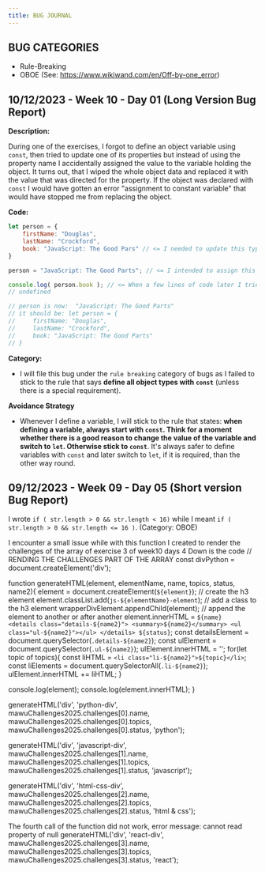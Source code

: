 ```yaml
---
title: BUG JOURNAL
---
```


## BUG CATEGORIES

  - Rule-Breaking
  - OBOE (See: https://www.wikiwand.com/en/Off-by-one_error)

## 10/12/2023 - Week 10 - Day 01 (Long Version Bug Report)

  **Description:**

  During one of the exercises, I forgot to define an object variable using `const`, then tried to update one of its properties but instead of using the property name I accidentally assigned the value to the variable holding the object. It turns out, that I wiped the whole object data and replaced it with the value that was directed for the property. If the object was declared with `const` I would have gotten an error "assignment to constant variable" that would have stopped me from replacing the object.

  **Code:**

  ```js
  let person = {
      firstName: "Douglas",
      lastName: "Crockford",
      book: "JavaScript: The Good Pars" // <= I needed to update this typo
  }

  person = "JavaScript: The Good Parts"; // <= I intended to assign this to person.book property

  console.log( person.book ); // <= When a few lines of code later I tried to access the book property, I got undefined
  // undefined

  // person is now:  "JavaScript: The Good Parts"
  // it should be: let person = {
  //     firstName: "Douglas",
  //     lastName: "Crockford",
  //     book: "JavaScript: The Good Parts"
  // }
  ```

  **Category:**

  - I will file this bug under the `rule breaking` category of bugs as I failed to stick to the rule that says **define all object types with `const`** (unless there is a special requirement).

  **Avoidance Strategy**

  - Whenever I define a variable, I will stick to the rule that states: **when defining a variable, always start with `const`. Think for a moment whether there is a good reason to change the value of the variable and switch to `let`. Otherwise stick to `const`**. It's always safer to define variables with `const` and later switch to `let`, if it is required, than the other way round.

## 09/12/2023 - Week 09 - Day 05 (Short version Bug Report)

  I wrote `if ( str.length > 0 && str.length < 16)` while I meant `if ( str.length > 0 && str.length <= 16 )`. (Category: OBOE)



I encounter a small issue while with this function I created to render the challenges of the array of exercise 3 of week10 days 4
 Down is the code
 // RENDING THE CHALLENGES PART OF THE ARRAY 
const divPython = document.createElement('div');


function generateHTML(element, elementName, name, topics, status, name2){
  element = document.createElement(`${element}`); // create the h3 element
  element.classList.add(`js-${elementName}-element`); // add a class to the h3 element
  wrapperDivElement.appendChild(element); // append the element to another or after another
  element.innerHTML = `${name} 
    <details class="details-${name2}">
      <summary>${name2}</summary>
      <ul class="ul-${name2}"></ul>
    </details> ${status}`;
    const detailsElement = document.querySelector(`.details-${name2}`);
    const ulElement = document.querySelector(`.ul-${name2}`);
    ulElement.innerHTML = '';
    for(let topic of topics){
      const liHTML = `<li class="li-${name2}">${topic}</li>`;
      const liElements = document.querySelectorAll(`.li-${name2}`);
      ulElement.innerHTML += liHTML;
    }
    
  console.log(element);
  console.log(element.innerHTML);
}

generateHTML('div', 
  'python-div', mawuChallenges2025.challenges[0].name, 
  mawuChallenges2025.challenges[0].topics, 
  mawuChallenges2025.challenges[0].status, 'python');

generateHTML('div', 
    'javascript-div', mawuChallenges2025.challenges[1].name, 
    mawuChallenges2025.challenges[1].topics, 
    mawuChallenges2025.challenges[1].status, 'javascript');

generateHTML('div', 
    'html-css-div', mawuChallenges2025.challenges[2].name, 
    mawuChallenges2025.challenges[2].topics, 
    mawuChallenges2025.challenges[2].status, 'html & css');

The fourth call of the function did not work, error message: cannot read property of null
generateHTML('div', 
    'react-div', mawuChallenges2025.challenges[3].name, 
    mawuChallenges2025.challenges[3].topics, 
    mawuChallenges2025.challenges[3].status, 'react');